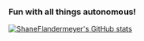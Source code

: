 ### Fun with all things autonomous!

[![ShaneFlandermeyer's GitHub stats](https://github-readme-stats.vercel.app/api?username=ShaneFlandermeyer)](https://github.com/anuraghazra/github-readme-stats)

<!--
**ShaneFlandermeyer/ShaneFlandermeyer** is a ✨ _special_ ✨ repository because its `README.md` (this file) appears on your GitHub profile.

Here are some ideas to get you started:

- 🔭 I’m currently working on ...
- 🌱 I’m currently learning ...
- 👯 I’m looking to collaborate on ...
- 🤔 I’m looking for help with ...
- 💬 Ask me about ...
- 📫 How to reach me: ...
- 😄 Pronouns: ...
- ⚡ Fun fact: ...
-->
